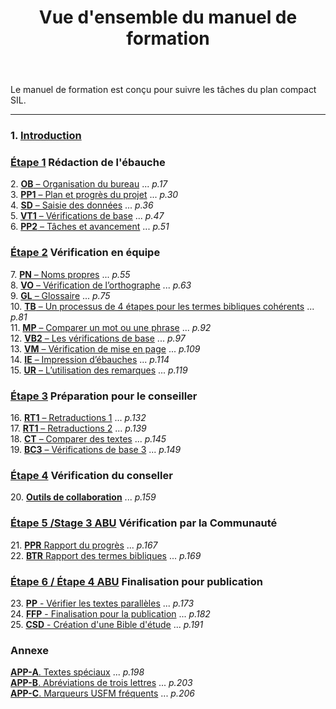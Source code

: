 ﻿---
title: Vue d'ensemble du manuel de formation
---

Le manuel de formation est conçu pour suivre les tâches du plan compact SIL. 


----
### 1\. [**Introduction**](1.Intro.md)  

### [Étape 1](02-Stage-1/00-Stage-1.md) Rédaction de l'ébauche   
2\. [**OB** – Organisation du bureau](02-Stage-1/2.OD.md) ... *p.17*   
3\. [**PP1** – Plan et progrès du projet](02-Stage-1/3.PP1.md) ... *p.30*   
4\. [**SD** – Saisie des données](02-Stage-1/4.KD.md) ... *p.36*   
5\. [**VT1** – Vérifications de base](02-Stage-1/5.BC1.md) ... *p.47*   
6\. [**PP2** – Tâches et avancement](02-Stage-1/6.PP2.md) ... *p.51*

### [Étape 2](03-Stage-2/00-Stage-2.md) Vérification en équipe   
7\.  [**PN** – Noms propres](03-Stage-2/7.PN.md) ... *p.55*   
8\.  [**VO** – Vérification de l’orthographe](03-Stage-2/8.SP.md) ... *p.63*   
9\.  [**GL** – Glossaire](03-Stage-2/9.GL.md) ... *p.75*   
10\.  [**TB** – Un processus de 4 étapes pour les termes bibliques cohérents](03-Stage-2/10.BT.md) ... *p.81*   
 11\. [**MP** – Comparer un mot ou une phrase](03-Stage-2/11.MP.md) ... *p.92*   
 12\.  [**VB2** – Les vérifications de base](03-Stage-2/12.BC2.md) ... *p.97*   
 13\.  [**VM** – Vérification de mise en page](03-Stage-2/13.FC.md) ... *p.109*   
 14\.  [**IE** – Impression d’ébauches](03-Stage-2/14.PD.md) ... *p.114*   
 15\.  [**UR** – L’utilisation des remarques](03-Stage-2/15.UN.md) ... *p.119*   


### [Étape 3](04-Stage-3/00-Stage-3.md) Préparation pour le conseiller   
 16\. [**RT1** – Retraductions 1](04-Stage-3/16.BT1.md) ... *p.132*   
 17\.  [**RT1** – Retraductions 2](04-Stage-3/17.BT2.md) ... *p.139*   
 18\.  [**CT** – Comparer des textes](04-Stage-3/18.CT.md) ... *p.145*   
 19\.  [**BC3** – Vérifications de base 3](04-Stage-3/19.BC3.md) ... *p.149*  


### [Étape 4](05-Stage-4/00-Stage-4.md) Vérification du conseller  
  20\. [**Outils de collaboration**](05-Stage-4/20.Collaboration-tools.md) ... *p.159*  


### [Étape 5 /Stage 3 ABU](06-Stage-5/00-Stage-5.md) Vérification par la Communauté  
 21\.  [**PPR** Rapport du progrès](06-Stage-5/21.PPR.md) ... *p.167*  
 22\.  [**BTR** Rapport des termes bibliques](06-Stage-5/22.BTR.md) ... *p.169*   

### [Étape 6 / Étape 4 ABU](07-Stage-6/00-Stage-6.md)  Finalisation pour publication   
 23\.  [**PP** - Vérifier les textes parallèles](07-Stage-6/23.PP.md) ... *p.173*   
 24\.  [**FFP** - Finalisation pour la publication](07-Stage-6/24.FFP.md) ... *p.182*   
 25\.  [**CSD** - Création d'une Bible d'étude](07-Stage-6/25.StudyBibles.md) ... *p.191*   

### Annexe 
[**APP-A**. Textes spéciaux](08-Appendix/A.st.md) ... *p.198*   
[**APP-B**. Abréviations de trois lettres](08-Appendix/B.3l.md) ... *p.203*   
[**APP-C**. Marqueurs USFM fréquents](08-Appendix/C.USFM.md) ... *p.206*   